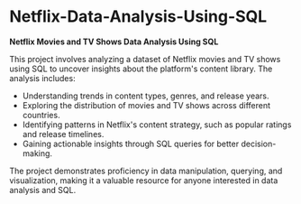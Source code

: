 # Netflix-Data-Analysis-Using-SQL
**Netflix Movies and TV Shows Data Analysis Using SQL**    

This project involves analyzing a dataset of Netflix movies and TV shows using SQL to uncover insights about the platform's content library. The analysis includes:  
- Understanding trends in content types, genres, and release years.  
- Exploring the distribution of movies and TV shows across different countries.  
- Identifying patterns in Netflix's content strategy, such as popular ratings and release timelines.  
- Gaining actionable insights through SQL queries for better decision-making.  

The project demonstrates proficiency in data manipulation, querying, and visualization, making it a valuable resource for anyone interested in data analysis and SQL.  


